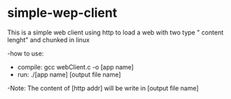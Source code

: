 # simple-wep-client
This is a simple web client using http to load a web with two type " content lenght" and chunked in linux

-how to use:
 + compile: gcc webClient.c -o [app name]
 + run: ./[app name]  [output file name]
 
 -Note: The content of [http addr] will be write in [output file name]
